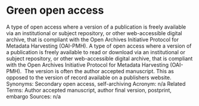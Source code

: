 # Green open access
A type of open access where a version of a publication is freely available via an institutional or subject repository, or other web-accessible digital archive, that is compliant with the Open Archives Initiative Protocol for Metadata Harvesting (OAI-PMH).
A type of open access where a version of a publication is freely available to read or download via an institutional or subject repository, or other web-accessible digital archive, that is compliant with the Open Archives Initiative Protocol for Metadata Harvesting (OAI-PMH).  The version is often the author accepted manuscript. This as opposed to the version of record available on a publishers website.
Synonyms: Secondary open access, self-archiving
Acronym: n/a
Related Terms: Author accepted manuscript, author final version, postprint, embargo
Sources: n/a